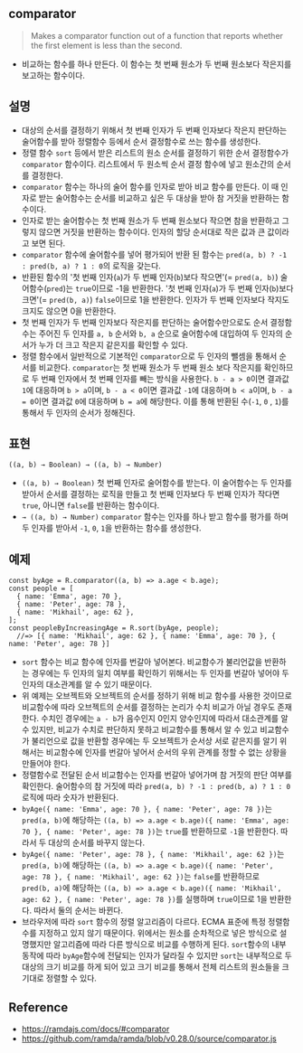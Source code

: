 ## comparator
> Makes a comparator function out of a function that reports whether the first element is less than the second.
- 비교하는 함수를 하나 만든다. 이 함수는 첫 번째 원소가 두 번째 원소보다 작은지를 보고하는 함수이다.

## 설명
- 대상의 순서를 결정하기 위해서 첫 번째 인자가 두 번째 인자보다 작은지 판단하는 술어함수를 받아 정렬함수 등에서 순서 결정함수로 쓰는 함수를 생성한다.
- 정렬 함수 `sort` 등에서 받은 리스트의 원소 순서를 결정하기 위한 순서 결정함수가 `comparator` 함수이다. 리스트에서 두 원소씩 순서 결정 함수에 넣고 원소간의 순서를 결정한다.
- `comparator` 함수는 하나의 술어 함수를 인자로 받아 비교 함수를 만든다. 이 때 인자로 받는 술어함수는 순서를 비교하고 싶은 두 대상을 받아 참 거짓을 반환하는 함수이다.
- 인자로 받는 술어함수는 첫 번째 원소가 두 번째 원소보다 작으면 참을 반환하고 그렇지 않으면 거짓을 반환하는 함수이다. 인자의 할당 순서대로 작은 값과 큰 값이라고 보면 된다.
- `comparator` 함수에 술어함수를 넣어 평가되어 반환 된 함수는 `pred(a, b) ? -1 : pred(b, a) ? 1 : 0`의 로직을 갖는다.
- 반환된 함수의 '첫 번째 인자(`a`)가 두 번째 인자(`b`)보다 작으면'(= `pred(a, b)`) 술어함수(`pred`)는 `true`이므로  -1을 반환한다. '첫 번째 인자(`a`)가 두 번째 인자(`b`)보다 크면'(= `pred(b, a)`) `false`이므로 1을 반환한다. 인자가 두 번째 인자보다 작지도 크지도 않으면 0을 반환한다.
- 첫 번째 인자가 두 번째 인자보다 작은지를 판단하는 술어함수만으로도 순서 결정함수는 주어진 두 인자를 `a, b` 순서와 `b, a` 순으로 술어함수에 대입하여 두 인자의 순서가 누가 더 크고 작은지 같은지를 확인할 수 있다.
- 정렬 함수에서 일반적으로 기본적인 `comparator`으로 두 인자의 뺄셈을 통해서 순서를 비교한다. `comparator`는 첫 번째 원소가 두 번째 원소 보다 작은지를 확인하므로 두 번째 인자에서 첫 번째 인자를 빼는 방식을 사용한다. `b - a > 0`이면 결과값 `1`에 대응하며 `b > a`이며, `b - a < 0`이면 결과값 `-1`에 대응하며 `b < a`이며,  `b - a = 0`이면 결과값 `0`에 대응하며 `b = a`에 해당한다. 이를 통해 반환된 수(`-1`, `0` , `1`)를 통해서 두 인자의 순서가 정해진다.

## 표현
```
((a, b) → Boolean) → ((a, b) → Number)
```
- `((a, b) → Boolean)` 첫 번째 인자로 술어함수를 받는다. 이 술어함수는 두 인자를 받아서 순서를 결정하는 로직을 만들고 첫 번째 인자보다 두 번째 인자가 작다면 `true`, 아니면 `false`를 반환하는 함수이다.
- `→ ((a, b) → Number)` `comparator` 함수는 인자를 하나 받고 함수를 평가를 하며 두 인자를 받아서 `-1`, `0`, `1`을 반환하는 함수를 생성한다.

## 예제
```
const byAge = R.comparator((a, b) => a.age < b.age);
const people = [
  { name: 'Emma', age: 70 },
  { name: 'Peter', age: 78 },
  { name: 'Mikhail', age: 62 },
];
const peopleByIncreasingAge = R.sort(byAge, people);
  //=> [{ name: 'Mikhail', age: 62 }, { name: 'Emma', age: 70 }, { name: 'Peter', age: 78 }]
```
- `sort` 함수는 비교 함수에 인자를 번갈아 넣어본다. 비교함수가 불리언값을 반환하는 경우에는 두 인자의 일치 여부를 확인하기 위해서는 두 인자를 번갈아 넣어야 두 인자의 대소관계를 알 수 있기 때문이다.
- 위 예제는 오브젝트와 오브젝트의 순서를 정하기 위해 비교 함수를 사용한 것이므로 비교함수에 따라 오브젝트의 순서를 결정하는 논리가 수치 비교가 아닐 경우도 존재한다. 수치인 경우에는 `a - b`가 음수인지 0인지 양수인지에 따라서 대소관계를 알 수 있지만, 비교가 수치로 판단하지 못하고 비교함수를 통해서 알 수 있고 비교함수가 불리언으로 값을 반환할 경우에는 두 오브젝트가 순서상 서로 같은지를 알기 위해서는 비교함수에 인자를 번갈아 넣어서 순서의 우위 관계를 정할 수 없는 상황을 만들어야 한다.
- 정렬함수로 전달된 순서 비교함수는 인자를 번갈아 넣어가며 참 거짓의 판단 여부를 확인한다. 술어함수의 참 거짓에 따라 `pred(a, b) ? -1 : pred(b, a) ? 1 : 0` 로직에 따라 숫자가 반환된다.
- `byAge({ name: 'Emma', age: 70 }, { name: 'Peter', age: 78 })`는 `pred(a, b)`에 해당하는 `((a, b) => a.age < b.age)({ name: 'Emma', age: 70 }, { name: 'Peter', age: 78 })`는 `true`를 반환하므로 `-1`을 반환한다. 따라서 두 대상의 순서를 바꾸지 않는다.
- `byAge({ name: 'Peter', age: 78 }, { name: 'Mikhail', age: 62 })`는 `pred(a, b)`에 해당하는 `((a, b) => a.age < b.age)({ name: 'Peter', age: 78 }, { name: 'Mikhail', age: 62 })`는 `false`를 반환하므로 ` pred(b, a)`에 해당하는 `((a, b) => a.age < b.age)({ name: 'Mikhail', age: 62 }, { name: 'Peter', age: 78 })`를 실행하며 `true`이므로 1을 반환한다. 따라서 둘의 순서는 바뀐다.
- 브라우저에 따라 `sort` 함수의 정렬 알고리즘이 다르다. ECMA 표준에 특정 정렬함수를 지정하고 있지 않기 때문이다. 위에서는 원소를 순차적으로 넣은 방식으로 설명했지만 알고리즘에 따라 다른 방식으로 비교를 수행하게 된다. `sort`함수의 내부 동작에 따라 `byAge`함수에 전달되는 인자가 달라질 수 있지만 `sort`는 내부적으로 두 대상의 크기 비교를 하게 되어 있고 크기 비교를 통해서 전체 리스트의 원소들을 크기대로 정렬할 수 있다.

## Reference
- https://ramdajs.com/docs/#comparator
- https://github.com/ramda/ramda/blob/v0.28.0/source/comparator.js
